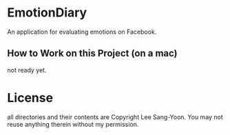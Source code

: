 EmotionDiary
==================
An application for evaluating emotions on Facebook.

## How to Work on this Project (on a mac)
not ready yet.

# License
all directories and their contents are Copyright Lee Sang-Yoon.
You may not reuse anything therein without my permission.
